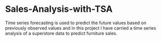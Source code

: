 # Sales-Analysis-with-TSA
Time series forecasting is used to predict the future values based on previously observed values and in this project I have carried a time series analysis of a superstore data to predict furniture sales.
